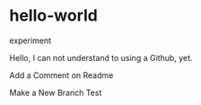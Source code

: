 # hello-world
experiment

Hello, I can not understand to using a Github, yet.

Add a Comment on Readme

Make a New Branch Test

